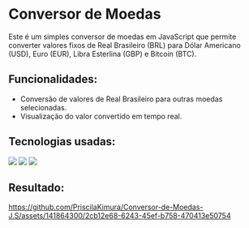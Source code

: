 # Conversor de Moedas

Este é um simples conversor de moedas em JavaScript que permite converter valores fixos de Real Brasileiro (BRL) para Dólar Americano (USD), Euro (EUR), Libra Esterlina (GBP) e Bitcoin (BTC).

## Funcionalidades:

- Conversão de valores de Real Brasileiro para outras moedas selecionadas.
- Visualização do valor convertido em tempo real.

 ## Tecnologias usadas: 
  <img src="https://img.shields.io/badge/CSS3-1572B6?style=for-the-badge&logo=css3&logoColor=white"/>
  <img src="https://img.shields.io/badge/HTML-239120?style=for-the-badge&logo=html5&logoColor=white"/> 
  <img src="https://img.shields.io/badge/JavaScript-F7DF1E?style=for-the-badge&logo=javascript&logoColor=black"/>

## Resultado:

https://github.com/PriscilaKimura/Conversor-de-Moedas-J.S/assets/141864300/2cb12e68-6243-45ef-b758-470413e50754

